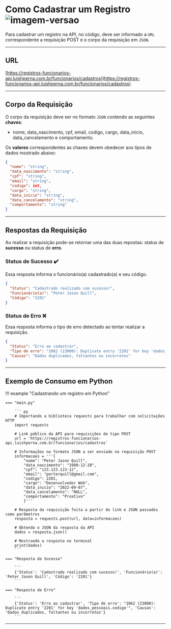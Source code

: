 # Como Cadastrar um Registro ![imagem-versao](https://img.shields.io/badge/POST-43bf86?style=flat-square)

Para cadastrar um registro na API, no código, deve ser informado a `URL` correspondente a requisição POST e o corpo da requisição em `JSON`.

---

## URL

[https://registros-funcionarios-api.luishperna.com.br/funcionarios/cadastros](https://registros-funcionarios-api.luishperna.com.br/funcionarios/cadastros)

---

## Corpo da Requisição

O corpo da requisição deve ser no formato `JSON` contendo as seguintes **chaves**:

- nome, data_nascimento, cpf, email, codigo, cargo, data_inicio, data_cancelamento e comportamento.

Os **valores** correspondentes as chaves devem obedecer aos tipos de dados mostrado abaixo:

``` JSON
{
  "nome": "string",
  "data_nascimento": "string",
  "cpf": "string",
  "email": "string",
  "codigo": int,
  "cargo": "string",
  "data_inicio": "string",
  "data_cancelamento": "string",
  "comportamento": "string"
}
```

---

## Respostas da Requisição

Ao realizar a requisição pode-se retornar uma das duas repostas: status de **sucesso** ou status de **erro**.

### Status de Sucesso ✔️

Essa resposta informa o funcionário(a) cadastrado(a) e seu código.

``` JSON
{
  "Status": "Cadastrado realizado com sucesso!",
  "Funcionário(a)": "Peter Jason Quill",
  "Código": "2201"
}
```

### Status de Erro ❌

Essa resposta informa o tipo de erro detectado ao tentar realizar a requisição.

``` JSON
{
  "Status": "Erro ao cadastrar",
  "Tipo de erro": "1062 (23000): Duplicate entry '2201' for key 'dados_pessoais.codigo'",
  "Causas": "Dados duplicados, faltantes ou incorretos"
}
```

---

## Exemplo de Consumo em Python

!!! example "Cadastrando um registro em Python"

    === "main.py"

        ``` py
        # Importando a biblioteca requests para trabalhar com solicitações HTTP
        import requests

        # Link público da API para requisições do tipo POST
        url = 'https://registros-funcionarios-api.luishperna.com.br/funcionarios/cadastros'

        # Informações no formato JSON a ser enviado na requisição POST
        informacoes = '''{
            "nome": "Peter Jason Quill",
            "data_nascimento": "1980-12-20",
            "cpf": "123.123.123-12",
            "email": "perterquill@gmail.com",
            "codigo": 2201,
            "cargo": "Desenvolvedor Web",
            "data_inicio": "2022-09-07",
            "data_cancelamento": "NULL",
            "comportamento": "Proativo"
            }'''

        # Resposta da requisição feita a partir do link e JSON passados como parâmetros
        resposta = requests.post(url, data=informacoes)

        # Obtendo o JSON da resposta da API
        dados = resposta.json()

        # Mostrando a resposta no terminal
        print(dados)
        ```

    === "Resposta de Sucesso"

        ```
        {'Status': 'Cadastrado realizado com sucesso!', 'Funcionário(a)': 'Peter Jason Quill', 'Código': '2201'}
        ```

    === "Resposta de Erro"

        ```
        {'Status': 'Erro ao cadastrar', 'Tipo de erro': "1062 (23000): Duplicate entry '2201' for key 'dados_pessoais.codigo'", 'Causas': 'Dados duplicados, faltantes ou incorretos'}
        ```
        
---
